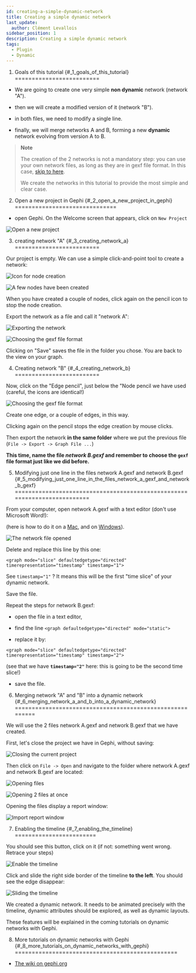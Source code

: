 ```yaml
---
id: creating-a-simple-dynamic-network
title: Creating a simple dynamic network
last_update:
  author: Clément Levallois
sidebar_position: 1
description: Creating a simple dynamic network
tags:
  - Plugin
  - Dynamic
---
```

1. Goals of this tutorial {#_1_goals_of_this_tutorial}
=========================

-   We are going to create one very simple **non dynamic** network
    (network \"A\").

-   then we will create a modified version of it (network \"B\").

-   in both files, we need to modify a single line.

-   finally, we will merge networks A and B, forming a new **dynamic**
    network evolving from version A to B.

> **Note**
>
> The creation of the 2 networks is not a mandatory step: you can use
> your own network files, as long as they are in gexf file format. In
> this case, [skip to here](#merging).
>
> We create the networks in this tutorial to provide the most simple and
> clear case.

2. Open a new project in Gephi {#_2_open_a_new_project_in_gephi}
==============================

-   open Gephi. On the Welcome screen that appears, click on
    `New Project`

![Open a new project](https://docs.google.com/drawings/d/1rmxB95Ew8TxaoMRERnhhaSJTT3yuhLc6VEdBRLduAag/pub?w=926&h=534)

3. creating network \"A\" {#_3_creating_network_a}
=========================

Our project is empty. We can use a simple click-and-point tool to create
a network:

![Icon for node creation](https://docs.google.com/drawings/d/1qg4oSWoP9kfH75ucPquEz5oADG50729keLngKZxs0-o/pub?w=926&h=534)

![A few nodes have been created](https://docs.google.com/drawings/d/14Lyj2kYXbnCqQpAJW2OWtJnf88KVKyJtzmxaPNTWTDc/pub?w=639&h=533)

When you have created a couple of nodes, click again on the pencil icon
to stop the node creation.

Export the network as a file and call it \"network A\":

![Exporting the network](https://docs.google.com/drawings/d/1683F5TX0MYbrNofycNIDq3TM6tcdeqQhMydnb-nrnoQ/pub?w=654&h=296)

![Choosing the gexf file format](https://docs.google.com/drawings/d/1WiD3tIgNY13pJMnqkeyc9wECX-eSlwlwJ4fZy7fX0pM/pub?w=682&h=314)

Clicking on \"Save\" saves the file in the folder you chose. You are
back to the view on your graph.

4. Creating network \"B\" {#_4_creating_network_b}
=========================

Now, click on the \"Edge pencil\", just below the \"Node pencil we have
used (careful, the icons are identical!)

![Choosing the gexf file format](https://docs.google.com/drawings/d/1N5ouRs4GXZcUG9NKPrfc9XP-BsT6uPWYYgp__RCHO14/pub?w=926&h=534)

Create one edge, or a couple of edges, in this way.

Clicking again on the pencil stops the edge creation by mouse clicks.

Then export the network **in the same folder** where we put the previous
file (`File -> Export -> Graph File ...`)

**This time, name the file *network B.gexf* and remember to choose the
`gexf` file format just like we did before.**

5. Modifying just one line in the files network A.gexf and network B.gexf {#_5_modifying_just_one_line_in_the_files_network_a_gexf_and_network_b_gexf}
=========================================================================

From your computer, open network A.gexf with a text editor (don't use
Microsoft Word!):

(here is how to do it on a
[Mac](http://www.dummies.com/computers/macs/how-to-open-and-edit-a-text-file-on-a-mac/),
and on [Windows](https://www.lifewire.com/txt-text-file-4150707)).

![The network file opened](https://docs.google.com/drawings/d/1UFJT918n8SUgWUD2KoEVCc6k2-G75QqoetWGirzhcIg/pub?w=1440&h=1080)

Delete and replace this line by this one:

``` {.xml}
<graph mode="slice" defaultedgetype="directed" timerepresentation="timestamp" timestamp="1">
```

See `timestamp="1"` ? It means this will be the first \"time slice\" of
your dynamic network.

Save the file.

Repeat the steps for network B.gexf:

-   open the file in a text editor,

-   find the line `<graph defaultedgetype="directed" mode="static">`

-   replace it by:

``` {.xml}
<graph mode="slice" defaultedgetype="directed" timerepresentation="timestamp" timestamp="2">
```

(see that we have **`timestamp="2"`** here: this is going to be the
second time slice!)

-   save the file.

6. Merging network \"A\" and \"B\" into a dynamic network {#_6_merging_network_a_and_b_into_a_dynamic_network}
=========================================================

We will use the 2 files network A.gexf and network B.gexf that we have
created.

First, let's close the project we have in Gephi, without saving:

![Closing the current project](https://docs.google.com/drawings/d/1urvovovyXAsGIb-yycOHKl3qRtsL8klaVbnzpjThQ60/pub?w=1440&h=1080)

Then click on `File -> Open` and navigate to the folder where network
A.gexf and network B.gexf are located:

![Opening files](https://docs.google.com/drawings/d/1Qah_hVAi7LXwnwuhCjLgHUlAqL4qHxUQ38PRKrPbJ_A/pub?w=1417&h=938)

![Opening 2 files at once](https://docs.google.com/drawings/d/1ZU4uqyz7C9bXMNFd46XF5H_F8W2n0wdvcyrg5QyhQkI/pub?w=1372&h=857)

Opening the files display a report window:

![Import report window](https://docs.google.com/drawings/d/1QAxYTCY38JJa8RyeMEu22u3-L65L3K-Y2Kd1FDslwB8/pub?w=1443&h=1014)

7. Enabling the timeline {#_7_enabling_the_timeline}
========================

You should see this button, click on it (if not: something went wrong.
Retrace your steps)

![Enable the timeline](https://docs.google.com/drawings/d/134kQ8NnjB5W-tqv_xsK8EvEUDezkAxAeLFoxogSh64s/pub?w=1433&h=815)

Click and slide the right side border of the timeline **to the left**.
You should see the edge disappear:

![Sliding the timeline](https://docs.google.com/drawings/d/1dGRD8i7Nsjujdsiearl1ls6v31KXwAA3x28cs4WQhhQ/pub?w=1316&h=748)

We created a dynamic network. It needs to be animated precisely with the
timeline, dynamic attributes should be explored, as well as dynamic
layouts.

These features will be explained in the coming tutorials on dynamic
networks with Gephi.

8. More tutorials on dynamic networks with Gephi {#_8_more_tutorials_on_dynamic_networks_with_gephi}
================================================

-   [The wiki on gephi.org](https://github.com/gephi/gephi/wiki/Import-Dynamic-Data)
